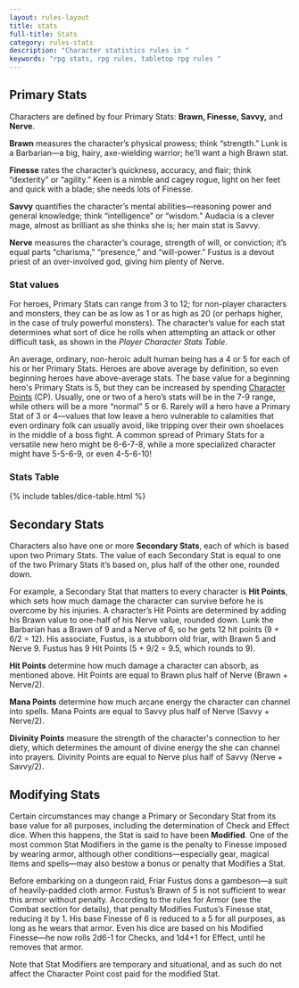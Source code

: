 ```yaml
---
layout: rules-layout
title: stats
full-title: Stats
category: rules-stats
description: "Character statistics rules in "
keywords: "rpg stats, rpg rules, tabletop rpg rules "
---
```


## Primary Stats

Characters are defined by four Primary Stats: **Brawn, Finesse, Savvy,** and **Nerve**.

**Brawn** measures the character’s physical prowess; think “strength.” Lunk is a Barbarian&mdash;a big, hairy, axe-wielding warrior; he’ll want a high Brawn stat.

**Finesse** rates the character’s quickness, accuracy, and flair; think “dexterity” or “agility.” Keen is a nimble and cagey rogue, light on her feet and quick with a blade; she needs lots of Finesse.

**Savvy** quantifies the character’s mental abilities—reasoning power and general knowledge; think “intelligence” or “wisdom.” Audacia is a clever mage, almost as brilliant as she thinks she is; her main stat is Savvy.

**Nerve** measures the character’s courage, strength of will, or conviction; it’s equal parts “charisma,” “presence,” and “will-power.” Fustus is a devout priest of an over-involved god, giving him plenty of Nerve.

### Stat values

For heroes, Primary Stats can range from 3 to 12; for non-player characters and monsters, they can be as low as 1 or as high as 20 (or perhaps higher, in the case of truly powerful monsters). The character’s value for each stat determines what sort of dice he rolls when attempting an attack or other difficult task, as shown in the _Player Character Stats Table_.

An average, ordinary, non-heroic adult human being has a 4 or 5 for each of his or her Primary Stats. Heroes are above average by definition, so even beginning heroes have above-average stats. The base value for a beginning hero's Primary Stats is 5, but they can be increased by spending [Character Points]({{site.url}}/rules-chars/0006/02/01/character-points.html) (CP). Usually, one or two of a hero’s stats will be in the 7-9 range, while others will be a more “normal” 5 or 6. Rarely will a hero have a Primary Stat of 3 or 4&mdash;values that low leave a hero vulnerable to calamities that even ordinary folk can usually avoid, like tripping over their own shoelaces in the middle of a boss fight. A common spread of Primary Stats for a versatile new hero might be 6-6-7-8, while a more specialized character might have 5-5-6-9, or even 4-5-6-10!

### Stats Table
{% include tables/dice-table.html %}

## Secondary Stats
Characters also have one or more **Secondary Stats**, each of which is based upon two Primary Stats. The value of each Secondary Stat is equal to one of the two Primary Stats it’s based on, plus half of the other one, rounded down.

For example, a Secondary Stat that matters to every character is **Hit Points**, which sets how much damage the character can survive before he is overcome by his injuries. A character’s Hit Points are determined by adding his Brawn value to one-half of his Nerve value, rounded down. Lunk the Barbarian has a Brawn of 9 and a Nerve of 6, so he gets 12 hit points (9 + 6/2 = 12). His associate, Fustus, is a stubborn old friar, with Brawn 5 and Nerve 9. Fustus has 9 Hit Points (5 + 9/2 = 9.5, which rounds to 9).

**Hit Points** determine how much damage a character can absorb, as mentioned above. Hit Points are equal to Brawn plus half of Nerve (Brawn + Nerve/2).

**Mana Points** determine how much arcane energy the character can channel into spells. Mana Points are equal to Savvy plus half of Nerve (Savvy + Nerve/2).

**Divinity Points** measure the strength of the character's connection to her diety, which determines the amount of divine energy the she can channel into prayers. Divinity Points are equal to Nerve plus half of Savvy (Nerve + Savvy/2).

## Modifying Stats
Certain circumstances may change a Primary or Secondary Stat from its base value for all purposes, including the determination of Check and Effect dice. When this happens, the Stat is said to have been **Modified**. One of the most common Stat Modifiers in the game is the penalty to Finesse imposed by wearing armor, although other conditions&mdash;especially gear, magical items and spells&mdash;may also bestow a bonus or penalty that Modifies a Stat.

Before embarking on a dungeon raid, Friar Fustus dons a gambeson&mdash;a suit of heavily-padded cloth armor. Fustus’s Brawn of 5 is not sufficient to wear this armor without penalty. According to the rules for Armor (see the Combat section for details), that penalty Modifies Fustus’s Finesse stat, reducing it by 1. His base Finesse of 6 is reduced to a 5 for all purposes, as long as he wears that armor. Even his dice are based on his Modified Finesse&mdash;he now rolls 2d6-1 for Checks, and 1d4+1 for Effect, until he removes that armor.

Note that Stat Modifiers are temporary and situational, and as such do not affect the Character Point cost paid for the modified Stat.

